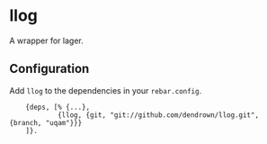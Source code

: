 llog
=====

A wrapper for lager.

Configuration
-------------

Add `llog` to the dependencies in your `rebar.config`.

```
    {deps, [% {...},
            {llog, {git, "git://github.com/dendrown/llog.git", {branch, "uqam"}}}
    ]}.

```
